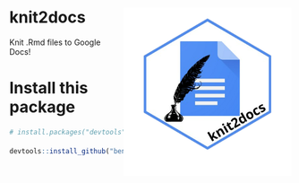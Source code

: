# knit2docs  <a href='https://github.com/benyamindsmith/knit2docs'><img src='https://github.com/benyamindsmith/knit2docs/blob/main/knit2docs_logo.png' align="right" height="300" /></a>

Knit .Rmd files to Google Docs!

# Install this package

```r
# install.packages("devtools")

devtools::install_github("benyamindsmith/knit2docs")
```
